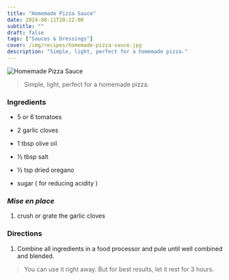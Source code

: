 ```yaml
---
title: "Homemade Pizza Sauce"
date: 2024-08-11T20:22:00
subtitle: ""
draft: false
tags: ["Sauces & Dressings"]
cover: /img/recipes/homemade-pizza-sauce.jpg
description: "Simple, light, perfect for a homemade pizza."
---
```


<div class="my-flexbox row-collapse center basic-gap" >
  <div>
    <img src="/img/recipes/homemade-pizza-sauce.jpg" alt="Homemade Pizza Sauce" class="cover-img">
  </div>
  <div>
    <blockquote>
      Simple, light, perfect for a homemade pizza.
    </blockquote>
  </div>
</div>

### Ingredients

- 5 or 6 tomatoes

- 2 garlic cloves

- 1 tbsp olive oil

- ½ tbsp salt

- ½ tsp dried oregano

- sugar ( for reducing acidity )

### _Mise en place_

1. crush or grate the garlic cloves

### Directions

1. Combine all ingredients in a food processor and pule until well combined and blended.

<blockquote class="with-roo">
  You can use it right away. But for best results, let it rest for 3 hours.
</blockquote>
